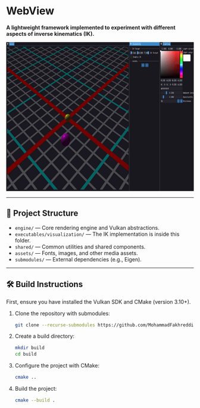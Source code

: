 # WebView

**A lightweight framework implemented to experiment with different aspects of inverse kinematics (IK).**

<img src="assets/IK_Giff.gif"  height=400>

---

## 📂 Project Structure

- `engine/` — Core rendering engine and Vulkan abstractions.
- `executables/visualization/` — The IK implementation is inside this folder.
- `shared/` — Common utilities and shared components.
- `assets/` — Fonts, images, and other media assets.
- `submodules/` — External dependencies (e.g., Eigen).

---

## 🛠️ Build Instructions

First, ensure you have installed the Vulkan SDK and CMake (version 3.10+).

1. Clone the repository with submodules:
   ```bash
   git clone --recurse-submodules https://github.com/MohammadFakhreddin/WebView.git

2. Create a build directory:
   ```bash
   mkdir build
   cd build
3. Configure the project with CMake:
   ```bash
   cmake ..
4. Build the project:
   ```bash
   cmake --build .